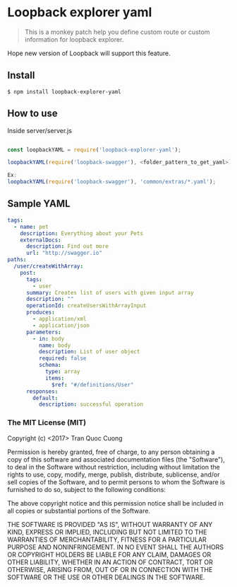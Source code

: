 # Loopback explorer yaml
> This is a monkey patch help you define custom route or custom information for loopback explorer. 

Hope new version of Loopback will support this feature.

## Install

```
$ npm install loopback-explorer-yaml
```

## How to use

Inside server/server.js

```javascript

const loopbackYAML = require('loopback-explorer-yaml');

loopbackYAML(require('loopback-swagger'), <folder_pattern_to_get_yaml>);

Ex:
loopbackYAML(require('loopback-swagger'), 'common/extras/*.yaml');

```

## Sample YAML

```yaml
tags:
  - name: pet
    description: Everything about your Pets
    externalDocs:
      description: Find out more
      url: "http://swagger.io"
paths:
  /user/createWithArray:
    post:
      tags:
        - user
      summary: Creates list of users with given input array
      description: ""
      operationId: createUsersWithArrayInput
      produces:
        - application/xml
        - application/json
      parameters:
        - in: body
          name: body
          description: List of user object
          required: false
          schema:
            type: array
            items:
              $ref: "#/definitions/User"
      responses:
        default:
          description: successful operation
```

### The MIT License (MIT)

Copyright (c) <2017> Tran Quoc Cuong

Permission is hereby granted, free of charge, to any person obtaining a copy
of this software and associated documentation files (the "Software"), to deal
in the Software without restriction, including without limitation the rights
to use, copy, modify, merge, publish, distribute, sublicense, and/or sell
copies of the Software, and to permit persons to whom the Software is
furnished to do so, subject to the following conditions:

The above copyright notice and this permission notice shall be included in
all copies or substantial portions of the Software.

THE SOFTWARE IS PROVIDED "AS IS", WITHOUT WARRANTY OF ANY KIND, EXPRESS OR
IMPLIED, INCLUDING BUT NOT LIMITED TO THE WARRANTIES OF MERCHANTABILITY,
FITNESS FOR A PARTICULAR PURPOSE AND NONINFRINGEMENT. IN NO EVENT SHALL THE
AUTHORS OR COPYRIGHT HOLDERS BE LIABLE FOR ANY CLAIM, DAMAGES OR OTHER
LIABILITY, WHETHER IN AN ACTION OF CONTRACT, TORT OR OTHERWISE, ARISING FROM,
OUT OF OR IN CONNECTION WITH THE SOFTWARE OR THE USE OR OTHER DEALINGS IN
THE SOFTWARE.
